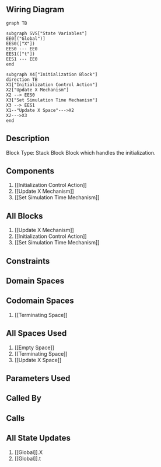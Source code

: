 ## Wiring Diagram

```mermaid
graph TB

subgraph SVS["State Variables"]
EE0[("Global")]
EES0(["X"])
EES0 --- EE0
EES1(["t"])
EES1 --- EE0
end

subgraph X4["Initialization Block"]
direction TB
X1["Initialization Control Action"]
X2["Update X Mechanism"]
X2 --> EES0
X3["Set Simulation Time Mechanism"]
X3 --> EES1
X1--"Update X Space"--->X2
X2--->X3
end
```

## Description

Block Type: Stack Block
Block which handles the initialization.
## Components
1. [[Initialization Control Action]]
2. [[Update X Mechanism]]
3. [[Set Simulation Time Mechanism]]

## All Blocks
1. [[Update X Mechanism]]
2. [[Initialization Control Action]]
3. [[Set Simulation Time Mechanism]]

## Constraints

## Domain Spaces

## Codomain Spaces
1. [[Terminating Space]]

## All Spaces Used
1. [[Empty Space]]
2. [[Terminating Space]]
3. [[Update X Space]]

## Parameters Used

## Called By

## Calls

## All State Updates
1. [[Global]].X
2. [[Global]].t

